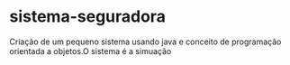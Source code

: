 # sistema-seguradora
Criação de um pequeno sistema usando java e conceito de programação orientada a objetos.O sistema é a simuação
